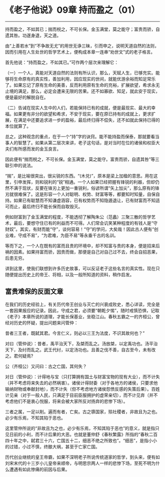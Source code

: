 # 《老子他说》09章 持而盈之（01）

------

持而盈之，不如其已；揣而棁之，不可长保。金玉满堂，莫之能守；富贵而骄，自遗其咎。功遂身退，天之道。

由“上善若水”到“不争故无尤”的用世无诤三昧，引而申之，说明天道自然的法则，因而引用在人生处世的哲学艺术上，便构成本章一连串“劝世文”式的老子格言。

首先他说：“持而盈之，不如其已。”可作两个层次来理解它：

（一）一个人，真能对天道自然的法则有所认识，那么，天赋人生，已够充实。能够将生命原有的真实性，善加利用，因应现实的世间，就能优游余裕而知足常乐了。如果忘记了原有生命的美善，反而利用原有生命的充裕，扩展欲望，希求永无止境的满足，那么，必定会遭来无限的苦果。还不如寡欲、知足，就此安于现实，便是最好的解脱自在。

（二）告诫在现实人生中的人们，若能保持已有的成就，便是最现实、最大的幸福。如果更有非分的欲望和希求，不安于现实，要在原已持有的成就上，更求扩展，在满足中还要追求进一步的盈裕，最后终归得不偿失，还不如就此保持已得的本位就算了。

总之，这种观念的重点，在于一个“持”字的诀窍。能不能持盈而保泰，那就要看当事人的智慧了。如果从第二层次来讲，老子这句话，是对当时在位的诸侯和权臣大夫们有所感而发的金玉良言。

因此便有“揣而棁之，不可长保。金玉满堂，莫之能守。富贵而骄，自遗其咎”等三联引申的说法。

“揣”，是比喻很突出，很尖锐的东西。“(木兑)”，原本是梁上加楹的意思。用在这里，引申发挥，则和锐利的“锐”相通。一个人如果已经把握有锋锐的利器，但却仍然不满于现状，反要在锋刃上更加一重锐利，俗谚所谓“矢上加尖”，那么原有的锋刃就很难保了。这是形容一个人对聪明、权势、财富等等，都要知时知量，自保自持。如果已有聪慧而不知谦虚涵容，已有权势而不知隐遁退让，已有财富而不知适可而止，最后终归不能长保而自取毁灭。

例如财富到了金玉满堂的程度，不能透彻了解陶朱公（范蠡）三聚三散的哲学艺术，最后，要想守住已有的利益而不可得。人们常会讥笑某种程度的有钱人是“守财奴”。其实，有财而能“守”，谈何容易！“守”的学问，大矣哉！因此古人便有“创业难，守成不易”，“为君难，为臣不易”等永垂千古的名训。

等而下之，一个人在既有的富而且贵的环境中，却不知富与贵的本身，便是招来后祸的因素。如果持富而骄，因贵而做，那便是自己对自己过不去，终会自招恶果，后患无穷。

讲到这里，使我们联想到许多历史故事，可以反证老子这些名言的真实性。现在只随便提出历史上的帝王、将相，以及一般所知道的资料，稍作启发。

## 富贵难保的反面文章

在我们的历史经验上，有关历代帝王创业与灭亡的兴衰成败史，悉心详读，完全是一套因果报应的记录。因此，守成之君，必须要“朝乾夕惕”，随时戒慎恐惧，记取《老子》本章所说的道理，才能长保基业，坐稳江山。春秋五霸之一的齐桓公，曾经对历史的怀疑，提出问题来问管仲：

昔者三王者，既弑其君。今言仁义，则必以三王为法度，不识其故何也？”

对曰（管仲说）：昔者，禹平治天下，及桀而乱之。汤放桀，以定禹功也。汤平治天下，及纣而乱之。武王代纣，以定汤功也。且善之伐不善，自古至今，未有改之。君何疑焉?

公（齐桓公）又问曰：古之亡国，其何失？

对日（管仲说）：计得地与宝（只打算拥有国土与财富宝物的现有大业），而不计失（并不考虑将来失去的必然祸害）。诸侯计得财委（对于各地方的诸侯，只要求他输纳财物或奉献封地），而不计失（但不考虑地方诸侯怨愤反感的失策后果）。百姓计见亲（对于一般人民，只满足于目前臣服拥护的虚荣亲切），而不计见弃（并不考虑他们不是衷心悦服，将来会被大家所反对扬弃的悲惨下场）。

三者之属，一足以削。遍而有者，亡矣。古之隳国家，殒社稷者，非故且为之也。必少有乐焉，不知其陷于恶也。

这里管仲所说的“非故且为之也，必少有乐焉，不知其陷于恶也”的意义，就是指只见日前的小利，而不计后果的大恶。也就是董仲舒《春秋繁露》所指的“春秋二百四十年之中，弑君三十六，亡国五十二，细恶不绝之所致也”。“细恶”，是指小小的过错，小过不慎，终酿大祸，甚至于亡家亡国。

历代创业继统的皇王帝霸，如果不深明老子所说传统道家的哲学，到头来，便有如刘宋末代的十三岁小儿皇帝来顺帝，与明思宗两人一样的悲惨下场，至死不明为什么遭遇有如此惨痛的前因与后果。